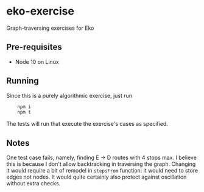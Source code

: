 # eko-exercise
Graph-traversing exercises for Eko

## Pre-requisites

- Node 10 on Linux


## Running

Since this is a purely algorithmic exercise, just run
```sh
    npm i
    npm t
```
The tests will run that execute the exercise's cases as specified.

## Notes

One test case fails, namely, finding E -> D routes with 4 stops max.
I believe this is because I don't allow backtracking in traversing the graph.
Changing it would require a bit of remodel in `stepsFrom` function: it would need to store edges not nodes. It would quite certainly also protect against oscillation without extra checks.
